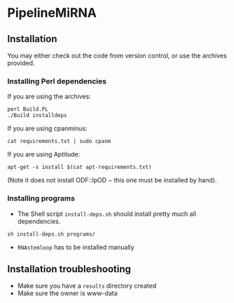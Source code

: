PipelineMiRNA
=============

Installation
------------

You may either check out the code from version control, or use the archives provided.

### Installing Perl dependencies

If you are using the archives:
```
perl Build.PL
./Build installdeps
```

If you are using cpanminus:
```
cat requirements.txt | sudo cpanm
```

If you are using Aptitude:
```
apt-get -s install $(cat apt-requirements.txt)
```
(Note it does not install ODF::lpOD − this one must be installed by hand).


### Installing programs

- The Shell script `install-deps.sh` should install pretty much all dependencies.
```
sh install-deps.sh programs/
```
- `RNAstemloop` has to be installed manually

Installation troubleshooting
----------------------------

- Make sure you have a `results` directory created
- Make sure the owner is www-data


